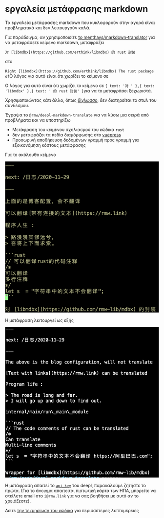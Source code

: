 # εργαλεία μετάφρασης markdown

Τα εργαλεία μετάφρασης markdown που κυκλοφορούν στην αγορά είναι προβληματικά και δεν λειτουργούν καλά.

Για παράδειγμα, αν χρησιμοποιείτε [το menthays/markdown-translator](https://github.com/menthays/markdown-translator) για να μεταφράσετε κείμενο markdown, μεταφράζει

`对 [libmdbx](https://github.com/erthink/libmdbx) 的 rust 封装`

στο

`Right [libmdbx](https://github.com/erthink/libmdbx) The rust package of`Ο λόγος για αυτό είναι ότι χωρίζει το κείμενο σε

Ο λόγος για αυτό είναι ότι χωρίζει το κείμενο σε `{ text: '对 ' },{ text: 'libmdbx' },{ text: ' 的 rust 封装' }`για να το μεταφράσει ξεχωριστά.

Χρησιμοποιώντας κάτι άλλο, όπως [δίγλωσσο](https://github.com/zjp-CN/bilingual/issues/22), δεν διατηρείται το στυλ του συνδέσμου.

Έγραψα το `@rmw/deepl-markdown-translate` για να λύσω μια σειρά από προβλήματα και να υποστηρίξω

* Μετάφραση του κειμένου σχολιασμού του κώδικα `rust`
* δεν μεταφράζει τα πεδία διαμόρφωσης στο [vuepress](https://v2.vuepress.vuejs.org/zh/reference/default-theme/frontmatter.html#prev)
* Προσωρινή αποθήκευση δεδομένων γραμμή προς γραμμή για εξοικονόμηση κόστους μετάφρασης

Για το ακόλουθο κείμενο

![](https://raw.githubusercontent.com/gcxfd/img/gh-pages/nc10t5.png)

Η μετάφραση λειτουργεί ως εξής

![](https://raw.githubusercontent.com/gcxfd/img/gh-pages/CytFEw.png)

Η μετάφραση απαιτεί το [`api key`](https://www.deepl.com/pro-api) του deepl, παρακαλούμε ζητήστε το πρώτα. (Για το άνοιγμα απαιτείται πιστωτική κάρτα των ΗΠΑ, μπορείτε να στείλετε email στο `i@rmw.link` για να σας βοηθήσει με αυτό αν το χρειάζεστε).

Δείτε [την τεκμηρίωση του κώδικα](https://www.npmjs.com/package/@rmw/deepl-markdown-translate) για περισσότερες λεπτομέρειες